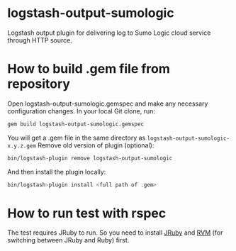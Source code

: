 # logstash-output-sumologic
Logstash output plugin for delivering log to Sumo Logic cloud service through HTTP source.

# How to build .gem file from repository
Open logstash-output-sumologic.gemspec and make any necessary configuration changes.
In your local Git clone, run:
```sh
gem build logstash-output-sumologic.gemspec
```
You will get a .gem file in the same directory as `logstash-output-sumologic-x.y.z.gem`
Remove old version of plugin (optional):
```sh
bin/logstash-plugin remove logstash-output-sumologic
```
And then install the plugin locally:
```sh
bin/logstash-plugin install <full path of .gem>
```

# How to run test with rspec
The test requires JRuby to run. So you need to install [JRuby](http://jruby.org/) and [RVM](https://rvm.io/) (for switching between JRuby and Ruby) first.

